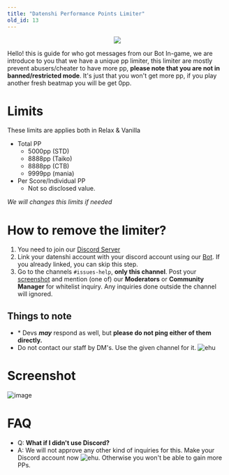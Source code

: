 ```yaml
---
title: "Datenshi Performance Points Limiter"
old_id: 13
---
```

<div style="text-align:center"><img src="https://user-images.githubusercontent.com/10250068/116959299-c8ae3580-accf-11eb-9ca3-15cd662dbca0.png" /></div>

Hello! this is guide for who got messages from our Bot In-game, we are introduce to you that we have a unique pp limiter, this limiter are mostly prevent abusers/cheater to have more pp, **please note that you are not in banned/restricted mode**. It's just that you won't get more pp, if you play another fresh beatmap you will be get 0pp.

# Limits

These limits are applies both in Relax & Vanilla

- Total PP
  - 5000pp (STD)
  - 8888pp (Taiko) 
  - 8888pp (CTB)
  - 9999pp (mania)
- Per Score/Individual PP
  - Not so disclosed value.

*We will changes this limits if needed*

# How to remove the limiter?

1. You need to join our [Discord Server](https://link.troke.id/datenshi) 
2. Link your datenshi account with your discord account using our [Bot](https://osu.troke.id/discordtokens). If you already linked, you can skip this step.
3. Go to the channels `#issues-help`, **only this channel**. Post your [screenshot](https://cdn.discordapp.com/attachments/698597147553169429/816492708356423680/screenshot308.jpg) and mention (one of) our **Moderators** or **Community Manager** for whitelist inquiry. Any inquiries done outside the channel will ignored.

## Things to note
- \* Devs ***__may__*** respond as well, but **please do not ping either of them directly.**
- Do not contact our staff by DM's. Use the given channel for it. ![ehu](https://cdn.discordapp.com/emojis/811471159538876446.png?v=1)

# Screenshot

![image](https://user-images.githubusercontent.com/10250068/116958891-94864500-acce-11eb-8feb-17b6fbc2a930.png)

# FAQ

- Q: **What if I didn't use Discord?**
- A: We will not approve any other kind of inquiries for this. Make your Discord account now ![ehu](https://cdn.discordapp.com/emojis/811471159538876446.png?v=1). Otherwise you won't be able to gain more PPs.

